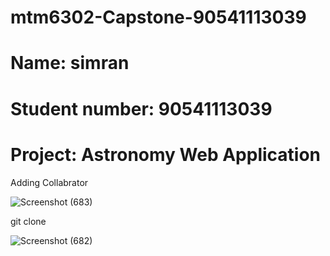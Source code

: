 # mtm6302-Capstone-90541113039
# Name: simran
# Student number: 90541113039
# Project: Astronomy Web Application

 Adding Collabrator

 ![Screenshot (683)](https://github.com/90541113039/mtm6302-Capstone-90541113039/assets/142064375/1b73e912-c693-4d46-9459-17c2c0d07e71)





git clone

![Screenshot (682)](https://github.com/90541113039/mtm6302-Capstone-90541113039/assets/142064375/173fd6b0-a576-493e-a490-73ff61c03577)

